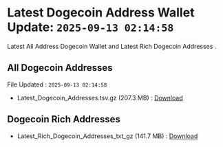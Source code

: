 # Latest Dogecoin Address Wallet Update: `2025-09-13 02:14:58`

Latest All Address Dogecoin Wallet and Latest Rich Dogecoin Addresses .

## All Dogecoin Addresses

File Updated : `2025-09-13 02:14:58`

- Latest_Dogecoin_Addresses.tsv.gz (207.3 MB) : [Download](https://github.com/Pymmdrza/Rich-Address-Wallet/releases/tag/Dogecoin)

## Dogecoin Rich Addresses

- Latest_Rich_Dogecoin_Addresses_txt_gz (141.7 MB) : [Download](https://github.com/Pymmdrza/Rich-Address-Wallet/releases/tag/Dogecoin)

